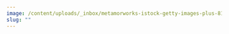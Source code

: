 ```yaml
---
image: /content/uploads/_inbox/metamorworks-istock-getty-images-plus-815451162-comp.png
slug: ""
---
```

